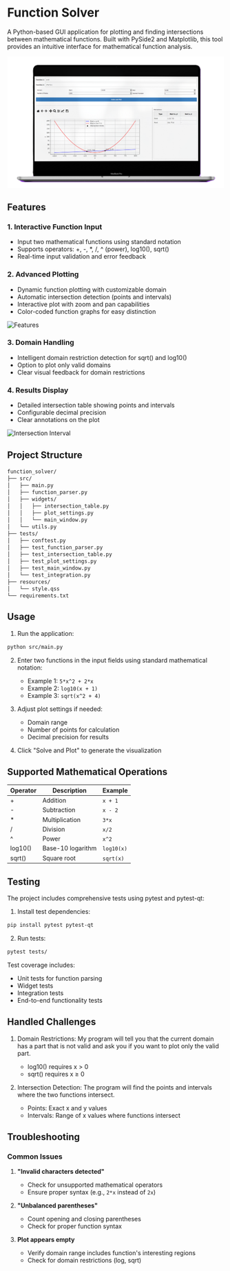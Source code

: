 # Function Solver

A Python-based GUI application for plotting and finding intersections between mathematical functions. Built with PySide2 and Matplotlib, this tool provides an intuitive interface for mathematical function analysis.

![Main Application Interface](resources/main_interface.png)

## Features

### 1. Interactive Function Input
- Input two mathematical functions using standard notation
- Supports operators: +, -, *, /, ^ (power), log10(), sqrt()
- Real-time input validation and error feedback

### 2. Advanced Plotting
- Dynamic function plotting with customizable domain
- Automatic intersection detection (points and intervals)
- Interactive plot with zoom and pan capabilities
- Color-coded function graphs for easy distinction

![Features](resources/features.gif)

### 3. Domain Handling
- Intelligent domain restriction detection for sqrt() and log10()
- Option to plot only valid domains
- Clear visual feedback for domain restrictions


### 4. Results Display
- Detailed intersection table showing points and intervals
- Configurable decimal precision
- Clear annotations on the plot

![Intersection Interval](resources/intersection_interval.gif)


## Project Structure
```
function_solver/
├── src/
│   ├── main.py
│   ├── function_parser.py
│   ├── widgets/
│   │   ├── intersection_table.py
│   │   ├── plot_settings.py
│   │   └── main_window.py
│   └── utils.py
├── tests/
│   ├── conftest.py
│   ├── test_function_parser.py
│   ├── test_intersection_table.py
│   ├── test_plot_settings.py
│   ├── test_main_window.py
│   └── test_integration.py
├── resources/
│   └── style.qss
└── requirements.txt
```

## Usage

1. Run the application:
```bash
python src/main.py
```

2. Enter two functions in the input fields using standard mathematical notation:
   - Example 1: `5*x^2 + 2*x`
   - Example 2: `log10(x + 1)`
   - Example 3: `sqrt(x^2 + 4)`

3. Adjust plot settings if needed:
   - Domain range
   - Number of points for calculation
   - Decimal precision for results

4. Click "Solve and Plot" to generate the visualization

## Supported Mathematical Operations

| Operator | Description | Example |
|----------|-------------|---------|
| + | Addition | `x + 1` |
| - | Subtraction | `x - 2` |
| * | Multiplication | `3*x` |
| / | Division | `x/2` |
| ^ | Power | `x^2` |
| log10() | Base-10 logarithm | `log10(x)` |
| sqrt() | Square root | `sqrt(x)` |

## Testing

The project includes comprehensive tests using pytest and pytest-qt:

1. Install test dependencies:
```bash
pip install pytest pytest-qt
```

2. Run tests:
```bash
pytest tests/
```

Test coverage includes:
- Unit tests for function parsing
- Widget tests
- Integration tests
- End-to-end functionality tests

## Handled Challenges

1. Domain Restrictions: My program will tell you that the current domain has a part that is not valid and ask you if you want to plot only the valid part.
   - log10() requires x > 0
   - sqrt() requires x ≥ 0

2. Intersection Detection: The program will find the points and intervals where the two functions intersect.
   - Points: Exact x and y values
   - Intervals: Range of x values where functions intersect


## Troubleshooting

### Common Issues

1. **"Invalid characters detected"**
   - Check for unsupported mathematical operators
   - Ensure proper syntax (e.g., `2*x` instead of `2x`)

2. **"Unbalanced parentheses"**
   - Count opening and closing parentheses
   - Check for proper function syntax

3. **Plot appears empty**
   - Verify domain range includes function's interesting regions
   - Check for domain restrictions (log, sqrt)
